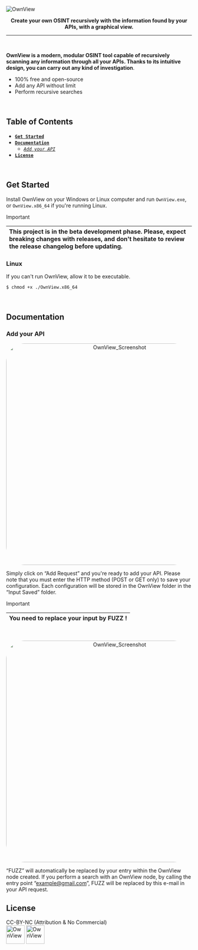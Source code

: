 ![OwnView](https://github.com/user-attachments/assets/90fa18f3-8e37-43b1-b807-9504584f8d56)
<p align="center">
  <b>Create your own OSINT recursively with the information found by your APIs, with a graphical view.</b>
</p>

<hr>

</p>

<br>

**OwnView is a modern, modular OSINT tool capable of recursively scanning any information through all your APIs. Thanks to its intuitive design, you can carry out any kind of investigation**.
- 100% free and open-source
- Add any API without limit
- Perform recursive searches

<br>

## Table of Contents

- [**`Get Started`**](#get-started)
- [**`Documentation`**](#documentation)
  - [_`Add your API`_](#add-your-api)
- [**`License`**](#license)

<br>

## Get Started
Install OwnView on your Windows or Linux computer and run `OwnView.exe`, or `OwnView.x86_64` if you're running Linux.
> [!Important]
> |**This project is in the beta development phase**. Please, expect breaking changes with releases, and don't hesitate to review the release changelog before updating.|
> |:--------------------------------|

### Linux
If you can't run OwnView, allow it to be executable.
```bash
$ chmod +x ./OwnView.x86_64
```

<br>

## Documentation

### Add your API
<p align="center">
 <img src="https://github.com/user-attachments/assets/2c3f5ebf-47d7-411c-ae1e-d4f770bc3460" alt="OwnView_Screenshot" style="border-radius: 50px; width: 600px; align=center" />
<p align="center">

Simply click on “Add Request” and you're ready to add your API.
Please note that you must enter the HTTP method (POST or GET only) to save your configuration.
Each configuration will be stored in the OwnView folder in the “Input Saved” folder.

> [!Important]
> |You need to replace your input by **FUZZ** !|
> |:--------------------------------|

<br>

<p align="center">
 <img src="https://github.com/user-attachments/assets/e99d4a38-d6be-470e-9a14-da59275d0487" alt="OwnView_Screenshot" style="border-radius: 50px; width: 600px; align=center" />
<p align="center">

“FUZZ” will automatically be replaced by your entry within the OwnView node created.
If you perform a search with an OwnView node, by calling the entry point “example@gmail.com”, FUZZ will be replaced by this e-mail in your API request.

## License

CC-BY-NC (Attribution & No Commercial)
<br>
<img alt="OwnView" title="OwnView" src="https://upload.wikimedia.org/wikipedia/commons/1/11/Cc-by_new_white.svg?uselang=fr" width="50"> <img alt="OwnView" title="OwnView" src="https://upload.wikimedia.org/wikipedia/commons/2/2f/Cc-nc_white.svg?uselang=fr" width="50">
